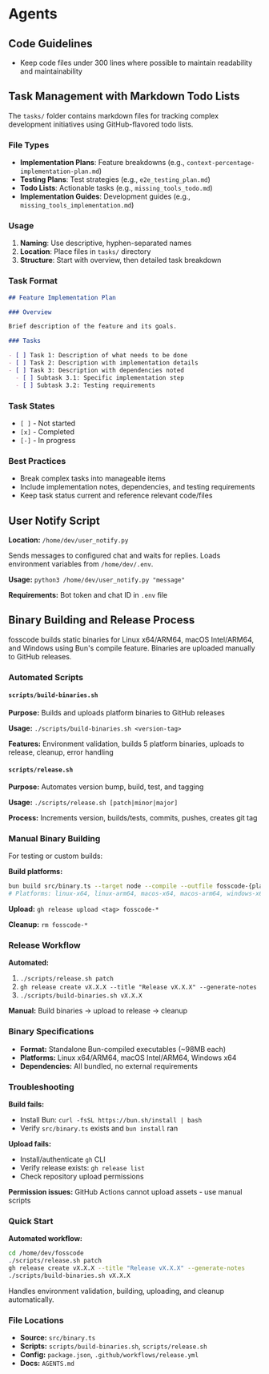 # Agents

## Code Guidelines

- Keep code files under 300 lines where possible to maintain readability and maintainability

## Task Management with Markdown Todo Lists

The `tasks/` folder contains markdown files for tracking complex development initiatives using GitHub-flavored todo lists.

### File Types

- **Implementation Plans**: Feature breakdowns (e.g., `context-percentage-implementation-plan.md`)
- **Testing Plans**: Test strategies (e.g., `e2e_testing_plan.md`)
- **Todo Lists**: Actionable tasks (e.g., `missing_tools_todo.md`)
- **Implementation Guides**: Development guides (e.g., `missing_tools_implementation.md`)

### Usage

1. **Naming**: Use descriptive, hyphen-separated names
2. **Location**: Place files in `tasks/` directory
3. **Structure**: Start with overview, then detailed task breakdown

### Task Format

```markdown
## Feature Implementation Plan

### Overview

Brief description of the feature and its goals.

### Tasks

- [ ] Task 1: Description of what needs to be done
- [ ] Task 2: Description with implementation details
- [ ] Task 3: Description with dependencies noted
  - [ ] Subtask 3.1: Specific implementation step
  - [ ] Subtask 3.2: Testing requirements
```

### Task States

- `[ ]` - Not started
- `[x]` - Completed
- `[-]` - In progress

### Best Practices

- Break complex tasks into manageable items
- Include implementation notes, dependencies, and testing requirements
- Keep task status current and reference relevant code/files

## User Notify Script

**Location:** `/home/dev/user_notify.py`

Sends messages to configured chat and waits for replies. Loads environment variables from `/home/dev/.env`.

**Usage:** `python3 /home/dev/user_notify.py "message"`

**Requirements:** Bot token and chat ID in `.env` file

## Binary Building and Release Process

fosscode builds static binaries for Linux x64/ARM64, macOS Intel/ARM64, and Windows using Bun's compile feature. Binaries are uploaded manually to GitHub releases.

### Automated Scripts

#### `scripts/build-binaries.sh`

**Purpose:** Builds and uploads platform binaries to GitHub releases

**Usage:** `./scripts/build-binaries.sh <version-tag>`

**Features:** Environment validation, builds 5 platform binaries, uploads to release, cleanup, error handling

#### `scripts/release.sh`

**Purpose:** Automates version bump, build, test, and tagging

**Usage:** `./scripts/release.sh [patch|minor|major]`

**Process:** Increments version, builds/tests, commits, pushes, creates git tag

### Manual Binary Building

For testing or custom builds:

**Build platforms:**

```bash
bun build src/binary.ts --target node --compile --outfile fosscode-{platform}
# Platforms: linux-x64, linux-arm64, macos-x64, macos-arm64, windows-x64.exe
```

**Upload:** `gh release upload <tag> fosscode-*`

**Cleanup:** `rm fosscode-*`

### Release Workflow

**Automated:**

1. `./scripts/release.sh patch`
2. `gh release create vX.X.X --title "Release vX.X.X" --generate-notes`
3. `./scripts/build-binaries.sh vX.X.X`

**Manual:** Build binaries → upload to release → cleanup

### Binary Specifications

- **Format:** Standalone Bun-compiled executables (~98MB each)
- **Platforms:** Linux x64/ARM64, macOS Intel/ARM64, Windows x64
- **Dependencies:** All bundled, no external requirements

### Troubleshooting

**Build fails:**

- Install Bun: `curl -fsSL https://bun.sh/install | bash`
- Verify `src/binary.ts` exists and `bun install` ran

**Upload fails:**

- Install/authenticate `gh` CLI
- Verify release exists: `gh release list`
- Check repository upload permissions

**Permission issues:** GitHub Actions cannot upload assets - use manual scripts

### Quick Start

**Automated workflow:**

```bash
cd /home/dev/fosscode
./scripts/release.sh patch
gh release create vX.X.X --title "Release vX.X.X" --generate-notes
./scripts/build-binaries.sh vX.X.X
```

Handles environment validation, building, uploading, and cleanup automatically.

### File Locations

- **Source:** `src/binary.ts`
- **Scripts:** `scripts/build-binaries.sh`, `scripts/release.sh`
- **Config:** `package.json`, `.github/workflows/release.yml`
- **Docs:** `AGENTS.md`
